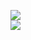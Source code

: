 [![](https://img.shields.io/badge/Made%20With-Github%20Spray-lightgrey.svg?style=for-the-badge&logo=github)](https://github.com/Annihil/github-spray#7134)  
[![](https://i.imgur.com/2DrTn0Z.gif)](https://github.com/Annihil/github-spray)